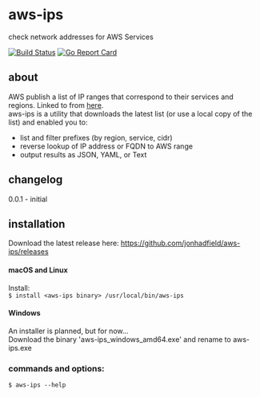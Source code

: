 # aws-ips
check network addresses for AWS Services

[![Build Status](https://www.travis-ci.org/jonhadfield/aws-ips.svg?branch=master)](https://www.travis-ci.org/jonhadfield/aws-ips) [![Go Report Card](https://goreportcard.com/badge/github.com/jonhadfield/aws-ips)](https://goreportcard.com/report/github.com/jonhadfield/aws-ips)

## about

AWS publish a list of IP ranges that correspond to their services and regions. Linked to from [here](https://docs.aws.amazon.com/general/latest/gr/aws-ip-ranges.html).  
aws-ips is a utility that downloads the latest list (or use a local copy of the list) and enabled you to:

- list and filter prefixes (by region, service, cidr)
- reverse lookup of IP address or FQDN to AWS range
- output results as JSON, YAML, or Text

## changelog
0.0.1 - initial

## installation
Download the latest release here: https://github.com/jonhadfield/aws-ips/releases

#### macOS and Linux
  
Install:  
``
$ install <aws-ips binary> /usr/local/bin/aws-ips
``  
#### Windows
  
An installer is planned, but for now...  
Download the binary 'aws-ips_windows_amd64.exe' and rename to aws-ips.exe

### commands and options:  
``
$ aws-ips --help
``



